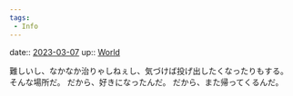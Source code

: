 ```yaml
---
tags:
 - Info
---
```


date:: [2023-03-07](/Daily_Note/2023-03-07.md)
up:: [World](Bar/Novel/Topics/World.md)

難しいし、なかなか治りゃしねぇし、気づけば投げ出したくなったりもする。
そんな場所だ。
だから、好きになったんだ。
だから、また帰ってくるんだ。